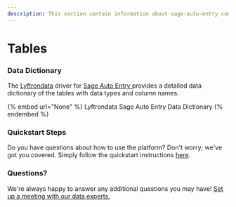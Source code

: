 ```yaml
---
description: This section contain information about sage-auto-entry connector tables information
---
```


# Tables

### Data Dictionary

The [Lyftrondata](https://www.lyftrondata.com/) driver for [Sage Auto Entry](None/)[ ](https://www.lyftrondata.com/integration/sage-auto-entry/)provides a detailed data dictionary of the tables with data types and column names.

{% embed url="None" %}
Lyftrondata Sage Auto Entry Data Dictionary
{% endembed %}

### Quickstart Steps

Do you have questions about how to use the platform? Don't worry; we've got you covered. Simply follow the quickstart instructions [here](../README.md).

### Questions? <a href="#questions" id="questions"></a>

We're always happy to answer any additional questions you may have! [Set up a meeting with our data experts.](https://www.lyftrondata.com/book-a-meeting/)

